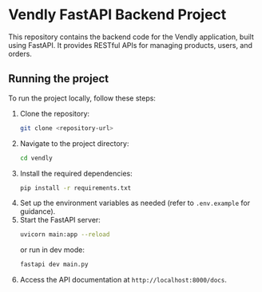 # Vendly FastAPI Backend Project
This repository contains the backend code for the Vendly application, built using FastAPI. It provides RESTful APIs for managing products, users, and orders.

## Running the project
To run the project locally, follow these steps:
1. Clone the repository:
   ```bash
   git clone <repository-url>
   ```
2. Navigate to the project directory:
   ```bash
   cd vendly
   ```
3. Install the required dependencies:
   ```bash
   pip install -r requirements.txt
   ```
4. Set up the environment variables as needed (refer to `.env.example` for guidance).
5. Start the FastAPI server:
   ```bash
   uvicorn main:app --reload
   ```
   or run in dev mode:
    ```bash
    fastapi dev main.py
    ```
6. Access the API documentation at `http://localhost:8000/docs`.